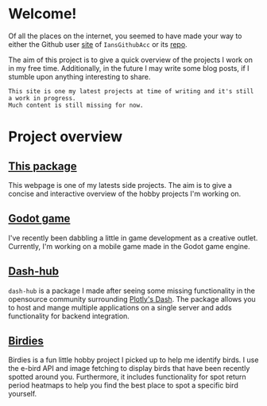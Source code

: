 # Welcome!
Of all the places on the internet, you seemed to have made your way to either the Github user [site](https://iansgithubacc.github.io/) of `IansGithubAcc` or its [repo](https://github.com/IansGithubAcc/IansGithubAcc.github.io).

The aim of this project is to give a quick overview of the projects I work on in my free time. Additionally, in the future I may write some blog posts, if I stumble upon anything interesting to share.

```{note}
This site is one my latest projects at time of writing and it's still a work in progress. 
Much content is still missing for now. 
```

# Project overview 
## [This package](Projects/thispackage.md)
This webpage is one of my latests side projects. The aim is to give a concise and interactive overview of the hobby projects I'm working on.

## [Godot game](Projects/godotgame.md)
I've recently been dabbling a little in game development as a creative outlet. Currently, I'm working on a mobile game made in the Godot game engine.

## [Dash-hub](Projects/dash-hub.md)
`dash-hub` is a package I made after seeing some missing functionality in the opensource community surrounding [Plotly's Dash](https://dash.plotly.com/). The package allows you to host and mange multiple applications on a single server and adds functionality for backend integration.

## [Birdies](Projects/birdies.md)
Birdies is a fun little hobby project I picked up to help me identify birds. I use the e-bird API and image fetching to display birds that have been recently spotted around you. Furthermore, it includes functionality for spot return period heatmaps to help you find the best place to spot a specific bird yourself.